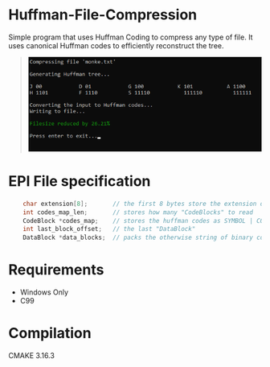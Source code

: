 # Huffman-File-Compression

Simple program that uses Huffman Coding to compress any type of file. It uses canonical Huffman codes to efficiently reconstruct the tree.

> ![Screenshot](images/screenshot.png?raw=true "Title")

# EPI File specification
```c
    char extension[8];       // the first 8 bytes store the extension of the original file 
    int codes_map_len;       // stores how many "CodeBlocks" to read   
    CodeBlock *codes_map;    // stores the huffman codes as SYMBOL | CODE LENGTH to reconstruct the tree
    int last_block_offset;   // the last "DataBlock" 
    DataBlock *data_blocks;  // packs the otherwise string of binary codes into a 32 bit integer  
```

# Requirements
- Windows Only
- C99

# Compilation
CMAKE 3.16.3
